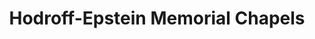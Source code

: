 ---
title: "Hodroff-Epstein Memorial Chapels"
url: /minneapolis/hodroff-epstein-memorial-chapels/
shop: funeral directors
---
